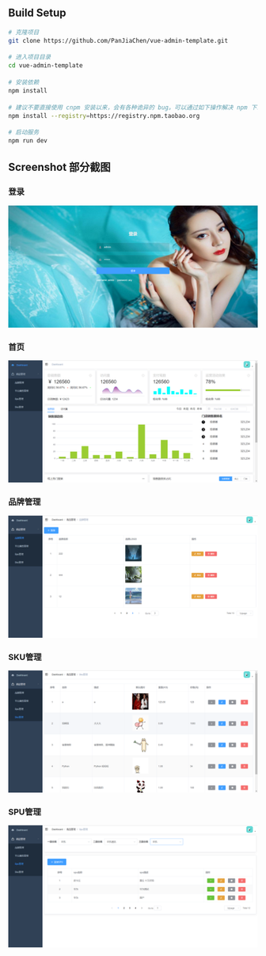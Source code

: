 ## Build Setup

```bash
# 克隆项目
git clone https://github.com/PanJiaChen/vue-admin-template.git

# 进入项目目录
cd vue-admin-template

# 安装依赖
npm install

# 建议不要直接使用 cnpm 安装以来，会有各种诡异的 bug。可以通过如下操作解决 npm 下载速度慢的问题
npm install --registry=https://registry.npm.taobao.org

# 启动服务
npm run dev
```
## Screenshot 部分截图
### 登录
![image](https://github.com/Moshiqu/Vue2-ShoppingAdmin/blob/main/server-app/screenshots/login.jpg)

### 首页
![image](https://github.com/Moshiqu/Vue2-ShoppingAdmin/blob/main/server-app/screenshots/home.jpg)

### 品牌管理
![image](https://github.com/Moshiqu/Vue2-ShoppingAdmin/blob/main/server-app/screenshots/mark.jpg)

### SKU管理
![image](https://github.com/Moshiqu/Vue2-ShoppingAdmin/blob/main/server-app/screenshots/sku.jpg)

### SPU管理
![image](https://github.com/Moshiqu/Vue2-ShoppingAdmin/blob/main/server-app/screenshots/table.jpg)


